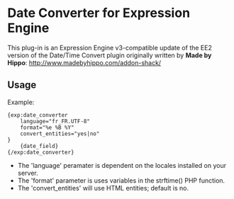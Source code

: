 # Date Converter for Expression Engine

This plug-in is an Expression Engine v3-compatible update of the EE2 version of the Date/Time Convert plugin originally written by __Made by Hippo__:
http://www.madebyhippo.com/addon-shack/

## Usage

Example:

```
{exp:date_converter
	language="fr_FR.UTF-8"
	format="%e %B %Y"
	convert_entities="yes|no"
}
	{date_field}
{/exp:date_converter}
```

* The 'language' peramater is dependent on the locales installed on your server. 
* The 'format' parameter is uses variables in the strftime() PHP function.
* The 'convert_entities' will use HTML entities; default is no.

